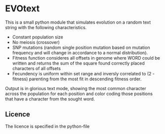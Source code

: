 # EVOtext

This is a small python module that simulates evolution on a random text string with the following characteristics.

* Constant population size
* No meiosis (crossover)
* SNP mutations (random single position mutation based on mutation frequency and will change in accordance to a normal distribution).
* Fitness function consideres all offsets in genome where WORD could be written and returns the sum of the square found correctly placed characters of all offsets
* Fecundency is uniform within set range and inversly correlated to (2 - fitness) parenting from the most fit in descending fitness order.

Output is in glorious text mode, showing the most common character across the population for each position and color coding those positions that have a character from the sought word.

## Licence

The licence is specified in the python-file
